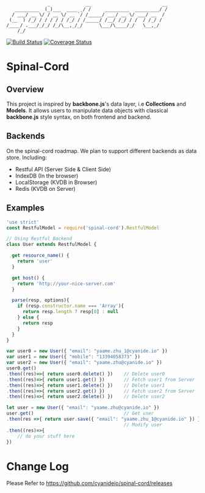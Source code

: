 ```
               _             __                          __
   _________  (_)___  ____ _/ /     _________  _________/ /
  / ___/ __ \/ / __ \/ __ `/ /_____/ ___/ __ \/ ___/ __  / 
 (__  ) /_/ / / / / / /_/ / /_____/ /__/ /_/ / /  / /_/ /  
/____/ .___/_/_/ /_/\__,_/_/      \___/\____/_/   \__,_/   
    /_/                                                    
```
[![Build Status](https://travis-ci.org/cyanideio/spinal-cord.svg?branch=master)](https://travis-ci.org/cyanideio/spinal-cord) [![Coverage Status](https://coveralls.io/repos/github/cyanideio/spinal-cord/badge.svg?branch=master)](https://coveralls.io/github/cyanideio/spinal-cord?branch=master)
# Spinal-Cord
## Overview
This project is inspired by __backbone.js__'s data layer, i.e __Collections__ and __Models__. 
It allows users to manipulate data objects with classical __backbone.js__ style syntax, on both frontend and backend.

## Backends
On the spinal-cord roadmap. We plan to support different backends as data store. Including:
- Restful API (Server Side & Client Side)
- IndexDB (In the browser)
- LocalStorage (KVDB in Browser)
- Redis (KVDB on Server)

## Examples
```javascript
'use strict'
const RestfulModel = require('spinal-cord').RestfulModel

// Using Restful Backend
class User extends RestfulModel {

  get resource_name() {
    return 'user'
  }

  get host() {
    return 'http://your-nice-server.com'
  }

  parse(resp, options){
    if (resp.constructor.name === 'Array'){
      return resp.length ? resp[0] : null
    } else {
      return resp
    }
  }
}

var user0 = new User({ "email": "yaame.zhu_1@cyanide.io" })
var user1 = new User({ "mobile": "13394058373" })
var user2 = new User({ "email": "yaame.zhu@cyanide.io" })
user0.get()
.then((res)=>{ return user0.delete() })    // Delete user0
.then((res)=>{ return user1.get() })       // Fetch user1 from Server
.then((res)=>{ return user1.delete() })    // Delete user1
.then((res)=>{ return user2.get() })       // Fetch user2 from Server
.then((res)=>{ return user2.delete() })    // Delete user2

let user = new User({ "email": "yaame.zhu@cyanide.io" })
user.get()                                 // Get user
.then(res =>{ return user.save({ "email": "yaame.zhu_1@cyanide.io" }) })
                                           // Modify user
.then((res)=>{ 
	// do your stuff here
}) 

```

# Change Log
Please Refer to https://github.com/cyanideio/spinal-cord/releases
